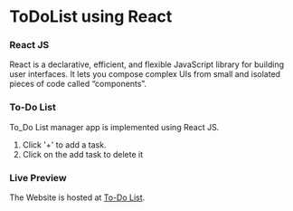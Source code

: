 # ToDoList using React

### React JS
React is a declarative, efficient, and flexible JavaScript library for building user interfaces. It lets you compose complex UIs from small and isolated pieces of code called “components”.

### To-Do List
To_Do List manager app is implemented using React JS.
1. Click '+' to add a task.
2. Click on the add task to delete it


### Live Preview
The Website is hosted at [To-Do List](https://tess-vanta.github.io/ToDoList_React/).
